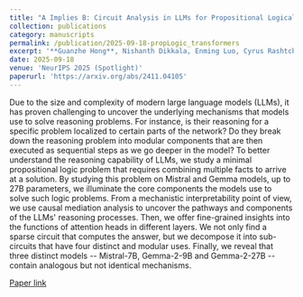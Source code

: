 ```yaml
---
title: "A Implies B: Circuit Analysis in LLMs for Propositional Logical Reasoning"
collection: publications
category: manuscripts
permalink: /publication/2025-09-18-propLogic_transformers
excerpt: '**Guanzhe Hong**, Nishanth Dikkala, Enming Luo, Cyrus Rashtchian, Xin Wang, Rina Panigrahy'
date: 2025-09-18
venue: 'NeurIPS 2025 (Spotlight)'
paperurl: 'https://arxiv.org/abs/2411.04105'
---
```


Due to the size and complexity of modern large language models (LLMs), it has proven challenging to uncover the underlying mechanisms that models use to solve reasoning problems. For instance, is their reasoning for a specific problem localized to certain parts of the network? Do they break down the reasoning problem into modular components that are then executed as sequential steps as we go deeper in the model? To better understand the reasoning capability of LLMs, we study a minimal propositional logic problem that requires combining multiple facts to arrive at a solution. By studying this problem on Mistral and Gemma models, up to 27B parameters, we illuminate the core components the models use to solve such logic problems. From a mechanistic interpretability point of view, we use causal mediation analysis to uncover the pathways and components of the LLMs' reasoning processes. Then, we offer fine-grained insights into the functions of attention heads in different layers. We not only find a sparse circuit that computes the answer, but we decompose it into sub-circuits that have four distinct and modular uses. Finally, we reveal that three distinct models -- Mistral-7B, Gemma-2-9B and Gemma-2-27B -- contain analogous but not identical mechanisms.

[Paper link](https://arxiv.org/abs/2411.04105) 
